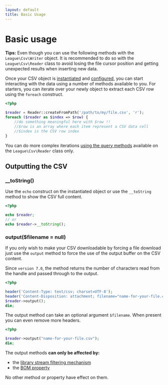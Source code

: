 ```yaml
---
layout: default
title: Basic Usage
---
```


# Basic usage

<p class="message-info"><strong>Tips:</strong> Even though you can use the following methods with the <code>League\Csv\Writer</code> object. It is recommended to do so with the <code>League\Csv\Reader</code> class to avoid losing the file cursor position and getting unexpected results when inserting new data.</p>

Once your CSV object is [instantiated](/7.0/instantiation) and [configured](/7.0/properties/), you can start interacting with the data using a number of methods available to you. For starters, you can iterate over your newly object to extract each CSV row using the `foreach` construct.

```php
<?php

$reader = Reader::createFromPath('/path/to/my/file.csv', 'r');
foreach ($reader as $index => $row) {
    //do something meaningful here with $row !!
    //$row is an array where each item represent a CSV data cell
    //$index is the CSV row index
}
```

<p class="message-notice">You can do more complex iterations <a href="/7.0/reading/">using the query methods</a> available on the <code>League\Csv\Reader</code> class only.</a></p>

## Outputting the CSV

### __toString()

Use the `echo` construct on the instantiated object or use the `__toString` method to show the CSV full content.

```php
<?php

echo $reader;
// or
echo $reader->__toString();
```

### output($filename = null)

If you only wish to make your CSV downloadable by forcing a file download just use the `output` method to force the use of the output buffer on the CSV content.

<p class="message-notice"> Since <code>version 7.0</code>, the method returns the number of characters read from the handle and passed through to the output.</p>

```php
<?php

header('Content-Type: text/csv; charset=UTF-8');
header('Content-Disposition: attachment; filename="name-for-your-file.csv"');
$reader->output();
die;
```

The output method can take an optional argument `$filename`. When present you
can even remove more headers.

```php
<?php

$reader->output("name-for-your-file.csv");
die;
```

The output methods **can only be affected by:**

- the [library stream filtering mechanism](/7.0/filtering/)
- the [BOM property](/7.0/bom/)

No other method or property have effect on them.
